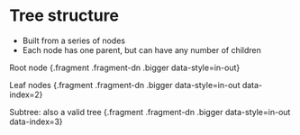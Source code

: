 # Tree structure

* Built from a series of nodes
* Each node has one parent, but can have any number of children

<div class="row">
<div class="cell-4">

<div class="row mb-2">
<div class="node" id="tree-structure-1">
<div class="node-inner fragment fragment-dn" data-style="out">
</div>
<div class="node-inner fragment fragment-dn background-green" data-style="in-out">
</div>
<div class="node-inner fragment fragment-dn" data-style="in" data-index="2">
</div>
</div>
</div>

<div class="row mb-2">
<div></div>
<div class="node" id="tree-structure-2">
<div class="node-inner fragment fragment-dn" data-style="out" data-index="3">
</div>
<div class="node-inner fragment fragment-dn background-green" data-style="in-out" data-index="3">
</div>
</div>
<div class="node" id="tree-structure-3">
<div class="node-inner fragment fragment-dn" data-style="out" data-index="2">
</div>
<div class="node-inner fragment fragment-dn background-green" data-style="in-out" data-index="2">
</div>
<div class="node-inner fragment fragment-dn" data-style="in" data-index="3">
</div>
</div>
<div class="node" id="tree-structure-4">
<div class="node-inner">
</div>
</div>
<div></div>
</div>


<div class="row mb-2" >
<div class="node" id="tree-structure-5">
<div class="node-inner fragment fragment-dn" data-style="out" data-index="2">
</div>
<div class="node-inner fragment fragment-dn background-green" data-style="in-out" data-index="2">
</div>
<div class="node-inner fragment fragment-dn background-green" data-style="in-out" data-index="3">
</div>
</div>
<div class="node" id="tree-structure-6">
<div class="node-inner fragment fragment-dn" data-style="out" data-index="2">
</div>
<div class="node-inner fragment fragment-dn background-green" data-style="in-out" data-index="2">
</div>
<div class="node-inner fragment fragment-dn background-green" data-style="in-out" data-index="3">
</div>
</div>
<div></div>
<div class="node" id="tree-structure-7">
<div class="node-inner fragment fragment-dn" data-style="out" data-index="2">
</div>
<div class="node-inner fragment fragment-dn background-green" data-style="in-out" data-index="2">
</div>
<div class="node-inner fragment fragment-dn" data-style="in" data-index="3">
</div>
</div>
</div>

</div>
<div class="cell-2">

Root node {.fragment .fragment-dn .bigger data-style=in-out}

Leaf nodes {.fragment .fragment-dn .bigger data-style=in-out data-index=2}

Subtree: also a valid tree {.fragment .fragment-dn .bigger data-style=in-out data-index=3}
</div>
</div>

<div class="line line-arrow-end" data-from="tree-structure-1" data-to="tree-structure-2" data-from-side="b" data-to-side="t"></div>
<div class="line line-arrow-end" data-from="tree-structure-1" data-to="tree-structure-3" data-from-side="b" data-to-side="t"></div>
<div class="line line-arrow-end" data-from="tree-structure-1" data-to="tree-structure-4" data-from-side="b" data-to-side="t"></div>
<div class="line line-arrow-end" data-from="tree-structure-2" data-to="tree-structure-5" data-from-side="b" data-to-side="t"></div>
<div class="line line-arrow-end" data-from="tree-structure-2" data-to="tree-structure-6" data-from-side="b" data-to-side="t"></div>
<div class="line line-arrow-end" data-from="tree-structure-4" data-to="tree-structure-7" data-from-side="b" data-to-side="t"></div>
<div class="line line-arrow-end" data-from="tree-structure-1" data-to="tree-structure-3" data-from-side="b" data-to-side="t"></div>

